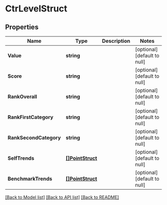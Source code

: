 # CtrLevelStruct

## Properties
Name | Type | Description | Notes
------------ | ------------- | ------------- | -------------
**Value** | **string** |  | [optional] [default to null]
**Score** | **string** |  | [optional] [default to null]
**RankOverall** | **string** |  | [optional] [default to null]
**RankFirstCategory** | **string** |  | [optional] [default to null]
**RankSecondCategory** | **string** |  | [optional] [default to null]
**SelfTrends** | [**[]PointStruct**](point_struct.md) |  | [optional] [default to null]
**BenchmarkTrends** | [**[]PointStruct**](point_struct.md) |  | [optional] [default to null]

[[Back to Model list]](../README.md#documentation-for-models) [[Back to API list]](../README.md#documentation-for-api-endpoints) [[Back to README]](../README.md)


